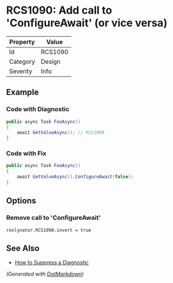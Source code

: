 # RCS1090: Add call to 'ConfigureAwait' \(or vice versa\)

| Property | Value   |
| -------- | ------- |
| Id       | RCS1090 |
| Category | Design  |
| Severity | Info    |

## Example

### Code with Diagnostic

```csharp
public async Task FooAsync()
{
    await GetValueAsync(); // RCS1090
}
```

### Code with Fix

```csharp
public async Task FooAsync()
{
    await GetValueAsync().ConfigureAwait(false);
}
```

## Options

### Remove call to 'ConfigureAwait'

```editorconfig
roslynator.RCS1090.invert = true
```

## See Also

* [How to Suppress a Diagnostic](../HowToConfigureAnalyzers.md#how-to-suppress-a-diagnostic)


*\(Generated with [DotMarkdown](http://github.com/JosefPihrt/DotMarkdown)\)*